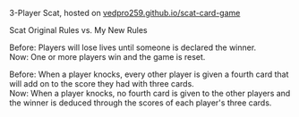 3-Player Scat, hosted on [vedpro259.github.io/scat-card-game](https://vedpro259.github.io/scat-card-game/)

Scat Original Rules vs. My New Rules 

Before: Players will lose lives until someone is declared the winner. <br />
Now: One or more players win and the game is reset.
  
Before: When a player knocks, every other player is given a fourth card that will add on to the score they had with three cards.<br />
Now: When a player knocks, no fourth card is given to the other players and the winner is deduced through the scores of each player's three cards.
